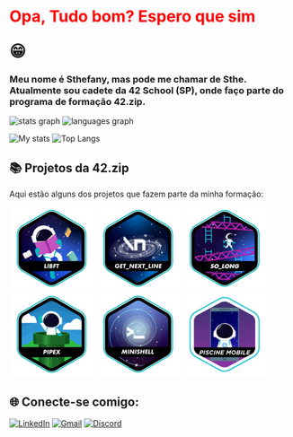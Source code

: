# <p style="color:red;">Opa, Tudo bom? Espero que sim</p> 😁

### Meu nome é Sthefany, mas pode me chamar de Sthe. Atualmente sou cadete da 42 School (SP), onde faço parte do programa de formação 42.zip.

 <img src="https://github-readme-stats.vercel.app/api?username=sthrodri&hide_title=false&hide_rank=false&show_icons=true&include_all_commits=true&count_private=true&disable_animations=false&theme=dracula&locale=en&hide_border=false&order=1" height="150" alt="stats graph"  />
  <img src="https://github-readme-stats.vercel.app/api/top-langs?username=fernandoruanb&locale=en&hide_title=false&layout=compact&card_width=320&langs_count=5&theme=dracula&hide_border=false&order=2" height="150" alt="languages graph"  />

![My stats](https://github-readme-stats.vercel.app/api?username=sthrodri&show_icons=true&theme=merko)
![Top Langs](https://github-readme-stats.vercel.app/api/top-langs/?username=sthrodri&layout=compact&theme=merko)

## 📚 Projetos da 42.zip
 Aqui estão alguns dos projetos que fazem parte da minha formação:
 
[![LIBFT](badges/libfte.png)](https://github.com/Sthrodri/42_school/tree/main/Libft)
[![GNL](badges/get_next_linee.png)](https://github.com/Sthrodri/42_school/tree/main/Get_next_line)
[![SO_LONG](badges/so_longe.png)](https://github.com/Sthrodri/42_school/tree/main/So_long)
[![PIPEX](badges/pipexe.png)](https://github.com/Sthrodri/42_school/tree/main/Pipex)
![MINISHELL](badges/minishelle.png)
![MOBILE](badges/mobilee.png)

## 🌐 Conecte-se comigo:

[![LinkedIn](https://img.shields.io/badge/LinkedIn-0077B5?style=for-the-badge&logo=linkedin&logoColor=white)](https://www.linkedin.com/in/sthefany-rodrigues-silva-11464129a/?utm_source=share&utm_campaign=share_via&utm_content=profile&utm_medium=android_app)
[![Gmail](https://img.shields.io/badge/Gmail-D14836?style=for-the-badge&logo=gmail&logoColor=white)](mailto:sthefanysilvaakn@gmail.com)
[![Discord](https://img.shields.io/badge/Discord-7289DA?style=for-the-badge&logo=discord&logoColor=white)](https://discord.com/users/1068325583764865055)
